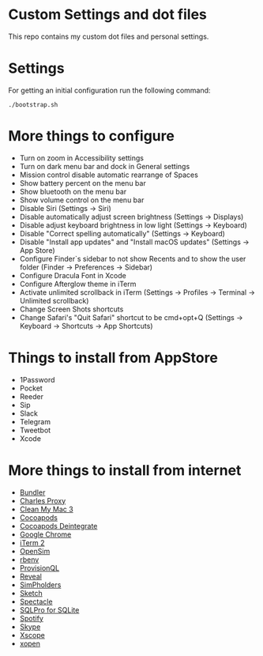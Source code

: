 # Custom Settings and dot files
This repo contains my custom dot files and personal settings.

# Settings
For getting an initial configuration run the following command:
```
./bootstrap.sh
```

# More things to configure
- Turn on zoom in Accessibility settings
- Turn on dark menu bar and dock in General settings
- Mission control disable automatic rearrange of Spaces
- Show battery percent on the menu bar
- Show bluetooth on the menu bar
- Show volume control on the menu bar
- Disable Siri (Settings -> Siri)
- Disable automatically adjust screen brightness (Settings -> Displays)
- Disable adjust keyboard brightness in low light (Settings -> Keyboard)
- Disable "Correct spelling automatically" (Settings -> Keyboard)
- Disable "Install app updates" and "Install macOS updates" (Settings -> App Store)
- Configure Finder`s sidebar to not show Recents and to show the user folder (Finder -> Preferences -> Sidebar)
- Configure Dracula Font in Xcode
- Configure Afterglow theme in iTerm
- Activate unlimited scrollback in iTerm (Settings -> Profiles -> Terminal -> Unlimited scrollback)
- Change Screen Shots shortcuts
- Change Safari's "Quit Safari" shortcut to be cmd+opt+Q (Settings -> Keyboard -> Shortcuts -> App Shortcuts)

# Things to install from AppStore
- 1Password
- Pocket
- Reeder
- Sip
- Slack
- Telegram
- Tweetbot
- Xcode

# More things to install from internet
- [Bundler](http://bundler.io)
- [Charles Proxy](https://www.charlesproxy.com)
- [Clean My Mac 3](https://cleanmymac.com/)
- [Cocoapods](https://github.com/CocoaPods/CocoaPods)
- [Cocoapods Deintegrate](https://github.com/CocoaPods/cocoapods-deintegrate)
- [Google Chrome](https://www.google.com/chrome/)
- [iTerm 2](https://www.iterm2.com)
- [OpenSim](https://github.com/luosheng/OpenSim)
- [rbenv](https://github.com/rbenv/rbenv)
- [ProvisionQL](https://github.com/ealeksandrov/ProvisionQL)
- [Reveal](https://revealapp.com/)
- [SimPholders](https://simpholders.com/)
- [Sketch](https://www.sketchapp.com/)
- [Spectacle](https://www.spectacleapp.com/)
- [SQLPro for SQLite](https://www.sqlitepro.com/)
- [Spotify](https://www.spotify.com)
- [Skype](https://www.skype.com)
- [Xscope](http://xscopeapp.com/)
- [xopen](https://github.com/paulomendes/xopen.git)
